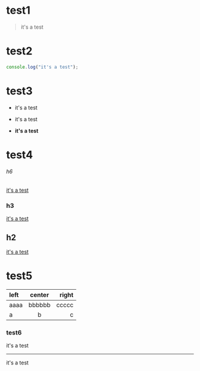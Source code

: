 # test1
> it's a test
# test2
``` javascript
console.log("it's a test");
```
# test3
* it's a test
+ it's a test
- **it's a test**
# test4
###### h6
[it's a test](#test1)
### h3
[it's a test](#test1)
## h2
[it's a test](#test1)
# test5
| left | center | right |
| :--- | :----: | ----: |
| aaaa | bbbbbb | ccccc |
| a    | b      | c     |
### test6
it's a test
- - -
it's a test
